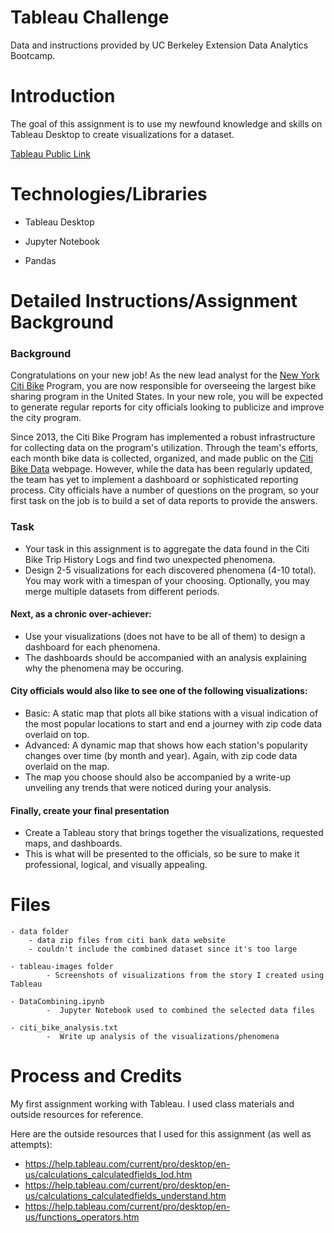 # Tableau Challenge

Data and instructions provided by UC Berkeley Extension Data Analytics Bootcamp.

# Introduction 

The goal of this assignment is to use my newfound knowledge and skills on Tableau Desktop to create visualizations for a dataset.

[Tableau Public Link](https://public.tableau.com/profile/yuying.hong#!/vizhome/CitiBikeAnalysis_16154217997960/CitiBikeVisualizations?publish=yes)

# Technologies/Libraries

- Tableau Desktop

- Jupyter Notebook

- Pandas

# Detailed Instructions/Assignment Background

### Background

  Congratulations on your new job! As the new lead analyst for the [New York Citi Bike](https://en.wikipedia.org/wiki/Citi_Bike) Program, you are now responsible for overseeing the largest bike sharing program in the United States. In your new role, you will be expected to generate regular reports for city officials looking to publicize and improve the city program.
  
  Since 2013, the Citi Bike Program has implemented a robust infrastructure for collecting data on the program's utilization. Through the team's efforts, each month bike data is collected, organized, and made public on the [Citi Bike Data](https://www.citibikenyc.com/system-data) webpage.
However, while the data has been regularly updated, the team has yet to implement a dashboard or sophisticated reporting process. City officials have a number of questions on the program, so your first task on the job is to build a set of data reports to provide the answers.

### Task
 
  - Your task in this assignment is to aggregate the data found in the Citi Bike Trip History Logs and find two unexpected phenomena. 
  - Design 2-5 visualizations for each discovered phenomena (4-10 total). You may work with a timespan of your choosing. Optionally, you may merge multiple datasets from different periods.

#### Next, as a chronic over-achiever:

  - Use your visualizations (does not have to be all of them) to design a dashboard for each phenomena.
  - The dashboards should be accompanied with an analysis explaining why the phenomena may be occuring.

#### City officials would also like to see one of the following visualizations:

  - Basic: A static map that plots all bike stations with a visual indication of the most popular locations to start and end a journey with zip code data overlaid on top.
  - Advanced: A dynamic map that shows how each station's popularity changes over time (by month and year). Again, with zip code data overlaid on the map.
  - The map you choose should also be accompanied by a write-up unveiling any trends that were noticed during your analysis.

#### Finally, create your final presentation

  - Create a Tableau story that brings together the visualizations, requested maps, and dashboards.
  - This is what will be presented to the officials, so be sure to make it professional, logical, and visually appealing.
   
# Files

    - data folder
        - data zip files from citi bank data website
        - couldn't include the combined dataset since it's too large
       
    - tableau-images folder
            - Screenshots of visualizations from the story I created using Tableau
    
    - DataCombining.ipynb
            -  Jupyter Notebook used to combined the selected data files
    
    - citi_bike_analysis.txt
            -  Write up analysis of the visualizations/phenomena

# Process and Credits

My first assignment working with Tableau. I used class materials and outside resources for reference. 

Here are the outside resources that I used for this assignment (as well as attempts):

  - https://help.tableau.com/current/pro/desktop/en-us/calculations_calculatedfields_lod.htm
  - https://help.tableau.com/current/pro/desktop/en-us/calculations_calculatedfields_understand.htm
  - https://help.tableau.com/current/pro/desktop/en-us/functions_operators.htm
